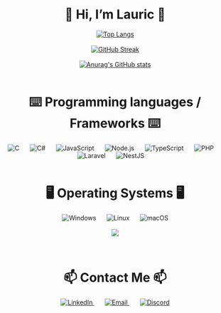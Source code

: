<div align="center">
  <h1>👋 Hi, I’m Lauric 👋</h1>

  <a href="https://github.com/anuraghazra/github-readme-stats">
    <img src="https://github-readme-stats.vercel.app/api/top-langs/?username=anuraghazra&layout=donut&theme=dark" alt="Top Langs" />
  </a>
  <br>
  <br>
  <a href="https://git.io/streak-stats">
    <img src="https://streak-stats.demolab.com/?user=DenverCoder1&theme=dark" alt="GitHub Streak" />
  </a>
  <br>
  <br>
  <a href="https://github.com/anuraghazra/github-readme-stats">
    <img src="https://github-readme-stats.vercel.app/api?username=anuraghazra&show_icons=true&theme=transparent" alt="Anurag's GitHub stats" />
  </a>
  <br><br>
  <h1>⌨️​ Programming languages / Frameworks ⌨️</h1>
  <img src="https://img.icons8.com/color/48/000000/c-programming.png" alt="C" />&nbsp;&nbsp;&nbsp;&nbsp;&nbsp;
  <img src="https://img.icons8.com/color/48/000000/c-sharp-logo.png" alt="C#" />&nbsp;&nbsp;&nbsp;&nbsp;&nbsp;
  <img src="https://img.icons8.com/color/48/000000/javascript.png" alt="JavaScript" />&nbsp;&nbsp;&nbsp;&nbsp;&nbsp;
  <img src="https://img.icons8.com/color/48/000000/nodejs.png" alt="Node.js" />&nbsp;&nbsp;&nbsp;&nbsp;&nbsp;
  <img src="https://img.icons8.com/color/48/000000/typescript.png" alt="TypeScript" />&nbsp;&nbsp;&nbsp;&nbsp;&nbsp;
  <img src="https://img.icons8.com/officel/48/000000/php-logo.png" alt="PHP" />&nbsp;&nbsp;&nbsp;&nbsp;&nbsp;
  <img src="https://img.icons8.com/fluency/48/000000/laravel.png" alt="Laravel" />&nbsp;&nbsp;&nbsp;&nbsp;&nbsp;
  <img src="https://img.icons8.com/color/48/000000/nestjs.png" alt="NestJS" />&nbsp;&nbsp;&nbsp;&nbsp;&nbsp;
  <br><br>
  <h1>🖥️ Operating Systems 🖥️</h1>
  <img src="https://img.icons8.com/color/48/000000/windows-10.png" alt="Windows" />&nbsp;&nbsp;&nbsp;&nbsp;&nbsp;
  <img src="https://img.icons8.com/color/48/000000/linux.png" alt="Linux" />&nbsp;&nbsp;&nbsp;&nbsp;&nbsp;
  <img src="https://img.icons8.com/color/48/000000/mac-os.png" alt="macOS" />
  <br>
  <br>
  <div align="center">
    <img src="https://github-profile-trophy.vercel.app/?username=madushadhanushka&theme=juicyfresh&no-bg=true&title=Commits,Repositories,Stars,MultiLanguage,LongTimeUser,Followers,PullRequest,Experience" />
  </div>
  <br><br>
  <h1>📫 Contact Me 📫</h1>
  <a href="https://www.linkedin.com/in/your-linkedin-profile">
    <img src="https://img.icons8.com/color/48/000000/linkedin.png" alt="LinkedIn" />
  </a>&nbsp;&nbsp;&nbsp;&nbsp;&nbsp;
  <a href="mailto:your-email@example.com">
    <img src="https://img.icons8.com/color/48/000000/email.png" alt="Email" />
  </a>&nbsp;&nbsp;&nbsp;&nbsp;&nbsp;
  <a href="https://discord.com/users/your-discord-id">
    <img src="https://img.icons8.com/color/48/000000/discord-logo.png" alt="Discord" />
  </a>
</div>
